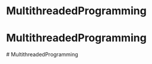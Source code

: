 # MultithreadedProgramming
# MultithreadedProgramming
#   M u l t i t h r e a d e d P r o g r a m m i n g  
 